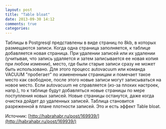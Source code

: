```yaml
---
layout: post
title: "Table bloat"
date: 2013-09-30 14:12
comments: true
categories:
---
```

Таблицы в Postgresql представлены в виде страниц по 8kb, в которых размещаются записи.
Когда одна страница заполняется, к таблице добавляется новая страница. При удалении записей или
их удалении (учитывая, что запись удаляется и затем записывается ее новая копия при любом измении),
место, где были старые записи сразу не может быть использовано. Для этого процесс autovacuum или команда VACUUM
"пробегает" по измененным страницам и помечает такое место как свободное, после этого новые записи могут записываться
 на новое место. Если autovacuum не справляется (из-за плохих настроек, напр.), то к таблице будут
 добавляться новые страницы по мере поступления новых записей. Новые страницы останутся, даже когда
 очистка дойдет до удаленных записей. Таблица становится разреженной в плане плотности записей. Это и есть
 эффект Table bloat.

Источник: [http://habrahabr.ru/post/169939/](http://habrahabr.ru/post/169939/)